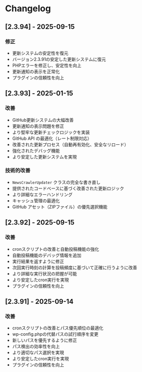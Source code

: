 # Changelog

## [2.3.94] - 2025-09-15

### 修正
- 更新システムの安定性を復元
- バージョン2.3.91の安定した更新システムに復元
- PHPエラーを修正し、安定性を向上
- 更新通知の表示を正常化
- プラグインの信頼性を向上

## [2.3.93] - 2025-01-15

### 改善
- GitHub更新システムの大幅改善
- 更新通知の表示問題を修正
- より堅牢な更新チェックロジックを実装
- GitHub API の最適化（レート制限対応）
- 改善された更新プロセス（自動再有効化、安全なリロード）
- 強化されたデバッグ機能
- より安定した更新システムを実現

### 技術的改善
- `NewsCrawlerUpdater` クラスの完全な書き直し
- 提供されたコードベースに基づく改善された更新ロジック
- より詳細なエラーハンドリング
- キャッシュ管理の最適化
- GitHub アセット（ZIPファイル）の優先選択機能

## [2.3.92] - 2025-09-15

### 改善
- cronスクリプトの改善と自動投稿機能の強化
- 自動投稿機能のデバッグ情報を追加
- 実行結果を返すように修正
- 次回実行時刻の計算を投稿頻度に基づいて正確に行うように改善
- より詳細な実行状況の把握が可能
- より安定したcron実行を実現
- プラグインの信頼性を向上

## [2.3.91] - 2025-09-14

### 改善
- cronスクリプトの改善とパス優先順位の最適化
- wp-config.phpの代替パスの試行順序を変更
- 新しいパスを優先するように修正
- パス検出の効率性を向上
- より適切なパス選択を実現
- より安定したcron実行を実現
- プラグインの信頼性を向上
